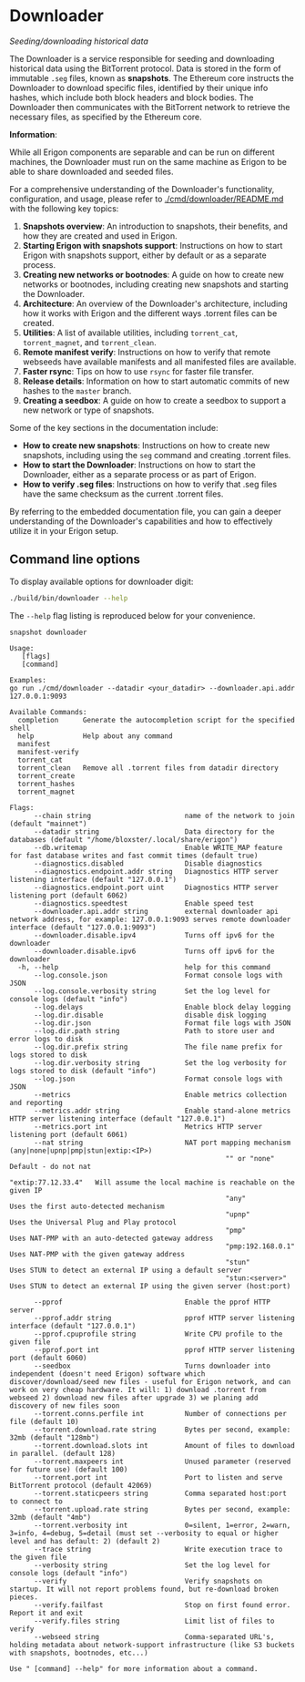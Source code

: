 # Downloader
*Seeding/downloading historical data*

The Downloader is a service responsible for seeding and downloading historical data using the BitTorrent protocol. Data is stored in the form of immutable `.seg` files, known as **snapshots**. The Ethereum core instructs the Downloader to download specific files, identified by their unique info hashes, which include both block headers and block bodies. The Downloader then communicates with the BitTorrent network to retrieve the necessary files, as specified by the Ethereum core.

<div class="warning">

**Information**:

While all Erigon components are separable and can be run on different machines, the Downloader must run on the same machine as Erigon to be able to share downloaded and seeded files.

</div>

For a comprehensive understanding of the Downloader's functionality, configuration, and usage, please refer to [./cmd/downloader/README.md](https://github.com/erigontech/erigon/blob/main/cmd/downloader/readme.md) with the following key topics:

1. **Snapshots overview**: An introduction to snapshots, their benefits, and how they are created and used in Erigon.
2. **Starting Erigon with snapshots support**: Instructions on how to start Erigon with snapshots support, either by default or as a separate process.
3. **Creating new networks or bootnodes**: A guide on how to create new networks or bootnodes, including creating new snapshots and starting the Downloader.
4. **Architecture**: An overview of the Downloader's architecture, including how it works with Erigon and the different ways .torrent files can be created.
5. **Utilities**: A list of available utilities, including `torrent_cat`, `torrent_magnet`, and `torrent_clean`.
6. **Remote manifest verify**: Instructions on how to verify that remote webseeds have available manifests and all manifested files are available.
7. **Faster rsync**: Tips on how to use `rsync` for faster file transfer.
8. **Release details**: Information on how to start automatic commits of new hashes to the `master` branch.
9. **Creating a seedbox**: A guide on how to create a seedbox to support a new network or type of snapshots.

Some of the key sections in the documentation include:

* **How to create new snapshots**: Instructions on how to create new snapshots, including using the `seg` command and creating .torrent files.
* **How to start the Downloader**: Instructions on how to start the Downloader, either as a separate process or as part of Erigon.
* **How to verify .seg files**: Instructions on how to verify that .seg files have the same checksum as the current .torrent files.

By referring to the embedded documentation file, you can gain a deeper understanding of the Downloader's capabilities and how to effectively utilize it in your Erigon setup.

## Command line options

To display available options for downloader digit:

```bash
./build/bin/downloader --help
```
The `--help` flag listing is reproduced below for your convenience.

```
snapshot downloader

Usage:
   [flags]
   [command]

Examples:
go run ./cmd/downloader --datadir <your_datadir> --downloader.api.addr 127.0.0.1:9093

Available Commands:
  completion      Generate the autocompletion script for the specified shell
  help            Help about any command
  manifest        
  manifest-verify 
  torrent_cat     
  torrent_clean   Remove all .torrent files from datadir directory
  torrent_create  
  torrent_hashes  
  torrent_magnet  

Flags:
      --chain string                       name of the network to join (default "mainnet")
      --datadir string                     Data directory for the databases (default "/home/bloxster/.local/share/erigon")
      --db.writemap                        Enable WRITE_MAP feature for fast database writes and fast commit times (default true)
      --diagnostics.disabled               Disable diagnostics
      --diagnostics.endpoint.addr string   Diagnostics HTTP server listening interface (default "127.0.0.1")
      --diagnostics.endpoint.port uint     Diagnostics HTTP server listening port (default 6062)
      --diagnostics.speedtest              Enable speed test
      --downloader.api.addr string         external downloader api network address, for example: 127.0.0.1:9093 serves remote downloader interface (default "127.0.0.1:9093")
      --downloader.disable.ipv4            Turns off ipv6 for the downloader
      --downloader.disable.ipv6            Turns off ipv6 for the downloader
  -h, --help                               help for this command
      --log.console.json                   Format console logs with JSON
      --log.console.verbosity string       Set the log level for console logs (default "info")
      --log.delays                         Enable block delay logging
      --log.dir.disable                    disable disk logging
      --log.dir.json                       Format file logs with JSON
      --log.dir.path string                Path to store user and error logs to disk
      --log.dir.prefix string              The file name prefix for logs stored to disk
      --log.dir.verbosity string           Set the log verbosity for logs stored to disk (default "info")
      --log.json                           Format console logs with JSON
      --metrics                            Enable metrics collection and reporting
      --metrics.addr string                Enable stand-alone metrics HTTP server listening interface (default "127.0.0.1")
      --metrics.port int                   Metrics HTTP server listening port (default 6061)
      --nat string                         NAT port mapping mechanism (any|none|upnp|pmp|stun|extip:<IP>)
                                           			 "" or "none"         Default - do not nat
                                           			 "extip:77.12.33.4"   Will assume the local machine is reachable on the given IP
                                           			 "any"                Uses the first auto-detected mechanism
                                           			 "upnp"               Uses the Universal Plug and Play protocol
                                           			 "pmp"                Uses NAT-PMP with an auto-detected gateway address
                                           			 "pmp:192.168.0.1"    Uses NAT-PMP with the given gateway address
                                           			 "stun"               Uses STUN to detect an external IP using a default server
                                           			 "stun:<server>"      Uses STUN to detect an external IP using the given server (host:port)
                                           
      --pprof                              Enable the pprof HTTP server
      --pprof.addr string                  pprof HTTP server listening interface (default "127.0.0.1")
      --pprof.cpuprofile string            Write CPU profile to the given file
      --pprof.port int                     pprof HTTP server listening port (default 6060)
      --seedbox                            Turns downloader into independent (doesn't need Erigon) software which discover/download/seed new files - useful for Erigon network, and can work on very cheap hardware. It will: 1) download .torrent from webseed 2) download new files after upgrade 3) we planing add discovery of new files soon
      --torrent.conns.perfile int          Number of connections per file (default 10)
      --torrent.download.rate string       Bytes per second, example: 32mb (default "128mb")
      --torrent.download.slots int         Amount of files to download in parallel. (default 128)
      --torrent.maxpeers int               Unused parameter (reserved for future use) (default 100)
      --torrent.port int                   Port to listen and serve BitTorrent protocol (default 42069)
      --torrent.staticpeers string         Comma separated host:port to connect to
      --torrent.upload.rate string         Bytes per second, example: 32mb (default "4mb")
      --torrent.verbosity int              0=silent, 1=error, 2=warn, 3=info, 4=debug, 5=detail (must set --verbosity to equal or higher level and has default: 2) (default 2)
      --trace string                       Write execution trace to the given file
      --verbosity string                   Set the log level for console logs (default "info")
      --verify                             Verify snapshots on startup. It will not report problems found, but re-download broken pieces.
      --verify.failfast                    Stop on first found error. Report it and exit
      --verify.files string                Limit list of files to verify
      --webseed string                     Comma-separated URL's, holding metadata about network-support infrastructure (like S3 buckets with snapshots, bootnodes, etc...)

Use " [command] --help" for more information about a command.
```